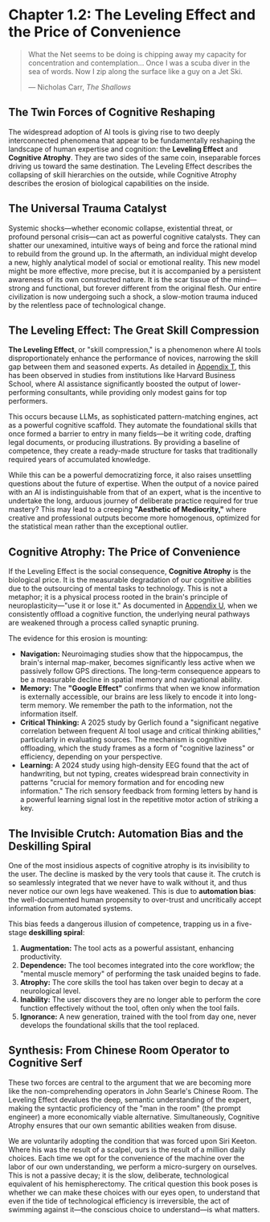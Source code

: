 # Chapter 1.2: The Leveling Effect and the Price of Convenience

> What the Net seems to be doing is chipping away my capacity for concentration and contemplation... Once I was a scuba diver in the sea of words. Now I zip along the surface like a guy on a Jet Ski.
> 
> — Nicholas Carr, *The Shallows*

## The Twin Forces of Cognitive Reshaping

The widespread adoption of AI tools is giving rise to two deeply interconnected phenomena that appear to be fundamentally reshaping the landscape of human expertise and cognition: the **Leveling Effect** and **Cognitive Atrophy**. They are two sides of the same coin, inseparable forces driving us toward the same destination. The Leveling Effect describes the collapsing of skill hierarchies on the outside, while Cognitive Atrophy describes the erosion of biological capabilities on the inside.
## The Universal Trauma Catalyst

Systemic shocks—whether economic collapse, existential threat, or profound personal crisis—can act as powerful cognitive catalysts. They can shatter our unexamined, intuitive ways of being and force the rational mind to rebuild from the ground up. In the aftermath, an individual might develop a new, highly analytical model of social or emotional reality. This new model might be more effective, more precise, but it is accompanied by a persistent awareness of its own constructed nature. It is the scar tissue of the mind—strong and functional, but forever different from the original flesh. Our entire civilization is now undergoing such a shock, a slow-motion trauma induced by the relentless pace of technological change.

## The Leveling Effect: The Great Skill Compression

**The Leveling Effect**, or "skill compression," is a phenomenon where AI tools disproportionately enhance the performance of novices, narrowing the skill gap between them and seasoned experts. As detailed in [Appendix T](Part-12-Appendices/11.20-Appendix-T-The-Leveling-Effect.md), this has been observed in studies from institutions like Harvard Business School, where AI assistance significantly boosted the output of lower-performing consultants, while providing only modest gains for top performers.

This occurs because LLMs, as sophisticated pattern-matching engines, act as a powerful cognitive scaffold. They automate the foundational skills that once formed a barrier to entry in many fields—be it writing code, drafting legal documents, or producing illustrations. By providing a baseline of competence, they create a ready-made structure for tasks that traditionally required years of accumulated knowledge.

While this can be a powerful democratizing force, it also raises unsettling questions about the future of expertise. When the output of a novice paired with an AI is indistinguishable from that of an expert, what is the incentive to undertake the long, arduous journey of deliberate practice required for true mastery? This may lead to a creeping **"Aesthetic of Mediocrity,"** where creative and professional outputs become more homogenous, optimized for the statistical mean rather than the exceptional outlier.

## Cognitive Atrophy: The Price of Convenience

If the Leveling Effect is the social consequence, **Cognitive Atrophy** is the biological price. It is the measurable degradation of our cognitive abilities due to the outsourcing of mental tasks to technology. This is not a metaphor; it is a physical process rooted in the brain's principle of neuroplasticity—"use it or lose it." As documented in [Appendix U](Part-12-Appendices/11.21-Appendix-U-Cognitive-Atrophy-Extended.md), when we consistently offload a cognitive function, the underlying neural pathways are weakened through a process called synaptic pruning.

The evidence for this erosion is mounting:

*   **Navigation:** Neuroimaging studies show that the hippocampus, the brain's internal map-maker, becomes significantly less active when we passively follow GPS directions. The long-term consequence appears to be a measurable decline in spatial memory and navigational ability.
*   **Memory:** The **"Google Effect"** confirms that when we know information is externally accessible, our brains are less likely to encode it into long-term memory. We remember the path to the information, not the information itself.
*   **Critical Thinking:** A 2025 study by Gerlich found a "significant negative correlation between frequent AI tool usage and critical thinking abilities," particularly in evaluating sources. The mechanism is cognitive offloading, which the study frames as a form of "cognitive laziness" or efficiency, depending on your perspective.
*   **Learning:** A 2024 study using high-density EEG found that the act of handwriting, but not typing, creates widespread brain connectivity in patterns "crucial for memory formation and for encoding new information." The rich sensory feedback from forming letters by hand is a powerful learning signal lost in the repetitive motor action of striking a key.

## The Invisible Crutch: Automation Bias and the Deskilling Spiral

One of the most insidious aspects of cognitive atrophy is its invisibility to the user. The decline is masked by the very tools that cause it. The crutch is so seamlessly integrated that we never have to walk without it, and thus never notice our own legs have weakened. This is due to **automation bias**: the well-documented human propensity to over-trust and uncritically accept information from automated systems.

This bias feeds a dangerous illusion of competence, trapping us in a five-stage **deskilling spiral**:

1.  **Augmentation:** The tool acts as a powerful assistant, enhancing productivity.
2.  **Dependence:** The tool becomes integrated into the core workflow; the "mental muscle memory" of performing the task unaided begins to fade.
3.  **Atrophy:** The core skills the tool has taken over begin to decay at a neurological level.
4.  **Inability:** The user discovers they are no longer able to perform the core function effectively without the tool, often only when the tool fails.
5.  **Ignorance:** A new generation, trained with the tool from day one, never develops the foundational skills that the tool replaced.

## Synthesis: From Chinese Room Operator to Cognitive Serf

These two forces are central to the argument that we are becoming more like the non-comprehending operators in John Searle's Chinese Room. The Leveling Effect devalues the deep, semantic understanding of the expert, making the syntactic proficiency of the "man in the room" (the prompt engineer) a more economically viable alternative. Simultaneously, Cognitive Atrophy ensures that our own semantic abilities weaken from disuse.

We are voluntarily adopting the condition that was forced upon Siri Keeton. Where his was the result of a scalpel, ours is the result of a million daily choices. Each time we opt for the convenience of the machine over the labor of our own understanding, we perform a micro-surgery on ourselves. This is not a passive decay; it is the slow, deliberate, technological equivalent of his hemispherectomy. The critical question this book poses is whether we can make these choices with our eyes open, to understand that even if the tide of technological efficiency is irreversible, the act of swimming against it—the conscious choice to understand—is what matters.
